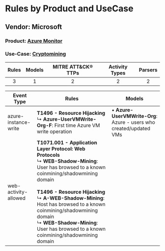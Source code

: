 Rules by Product and UseCase
============================
Vendor: Microsoft
-----------------
### Product: [Azure Monitor](../ds_microsoft_azure_monitor.md)
### Use-Case: [Cryptomining](../../../../UseCases/uc_cryptomining.md)

| Rules | Models | MITRE ATT&CK® TTPs | Activity Types | Parsers |
|:-----:|:------:|:------------------:|:--------------:|:-------:|
|   3   |   1    |         2          |       2        |    2    |

| Event Type    | Rules    | Models    |
| ---- | ---- | ---- |
| azure-instance-write | <b>T1496 - Resource Hijacking</b><br> ↳ <b>Azure-UserVMWrite-Org-F</b>: First time Azure VM write operation    |  • <b>Azure-UserVMWrite-Org</b>: Azure - users who created/updated VMs |
| web-activity-allowed | <b>T1071.001 - Application Layer Protocol: Web Protocols</b><br> ↳ <b>WEB-Shadow-Mining</b>: User has browsed to a known coinmining/shadowmining domain<br><br><b>T1496 - Resource Hijacking</b><br> ↳ <b>A-WEB-Shadow-Mining</b>: Host has browsed to a known coinmining/shadowmining domain<br> ↳ <b>WEB-Shadow-Mining</b>: User has browsed to a known coinmining/shadowmining domain |    |